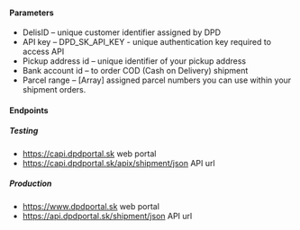 #### Parameters
- DelisID – unique customer identifier assigned by DPD
- API key – DPD_SK_API_KEY - unique authentication key required to access API
- Pickup address id – unique identifier of your pickup address
- Bank account id – to order COD (Cash on Delivery) shipment
- Parcel range – [Array] assigned parcel numbers you can use within your shipment orders.

#### Endpoints

##### Testing
- https://capi.dpdportal.sk web portal
- https://capi.dpdportal.sk/apix/shipment/json  API url

##### Production
-  https://www.dpdportal.sk  web portal
-  https://api.dpdportal.sk/shipment/json API url

